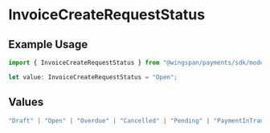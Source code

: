 # InvoiceCreateRequestStatus

## Example Usage

```typescript
import { InvoiceCreateRequestStatus } from "@wingspan/payments/sdk/models/shared";

let value: InvoiceCreateRequestStatus = "Open";
```

## Values

```typescript
"Draft" | "Open" | "Overdue" | "Cancelled" | "Pending" | "PaymentInTransit" | "Paid"
```